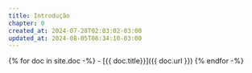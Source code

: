 ```yaml
---
title: Introdução
chapter: 0
created_at: 2024-07-28T02:03:02-03:00
updated_at: 2024-08-05T08:34:10-03:00
---
```


{% for doc in site.doc -%}
    - [{{ doc.title}}]({{ doc.url }})
{% endfor -%}